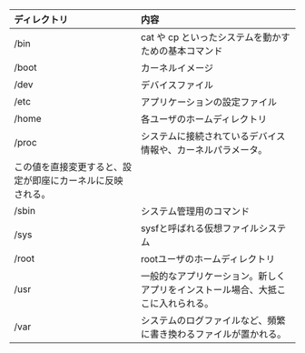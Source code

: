 
| ディレクトリ |    内容                                                                            |
|:-------------|:-----------------------------------------------------------------------------------|
|  /bin        |  cat や cp といったシステムを動かすための基本コマンド                              |
|  /boot       |  カーネルイメージ                                                                |
|  /dev        |  デバイスファイル                                                               |
|  /etc        |  アプリケーションの設定ファイル                                                    |
|  /home       |  各ユーザのホームディレクトリ                                                      |
|  /proc       |  システムに接続されているデバイス情報や、カーネルパラメータ。  
                  この値を直接変更すると、設定が即座にカーネルに反映される。  |
|  /sbin       |  システム管理用のコマンド                                                          |
|  /sys        |  sysfと呼ばれる仮想ファイルシステム                                             |
|  /root       |  rootユーザのホームディレクトリ                                               |
|  /usr　      |  一般的なアプリケーション。新しくアプリをインストール場合、大抵ここに入れられる。  |
|  /var        |  システムのログファイルなど、頻繁に書き換わるファイルが置かれる。                  |

